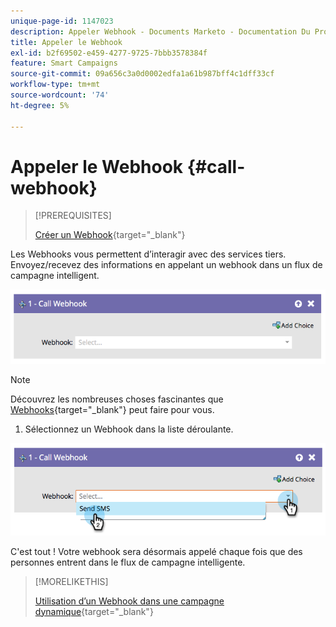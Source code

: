 ```yaml
---
unique-page-id: 1147023
description: Appeler Webhook - Documents Marketo - Documentation Du Produit
title: Appeler le Webhook
exl-id: b2f69502-e459-4277-9725-7bbb3578384f
feature: Smart Campaigns
source-git-commit: 09a656c3a0d0002edfa1a61b987bff4c1dff33cf
workflow-type: tm+mt
source-wordcount: '74'
ht-degree: 5%

---
```


# Appeler le Webhook {#call-webhook}

>[!PREREQUISITES]
>
>[Créer un Webhook](/help/marketo/product-docs/administration/additional-integrations/create-a-webhook.md){target="_blank"}

Les Webhooks vous permettent d’interagir avec des services tiers. Envoyez/recevez des informations en appelant un webhook dans un flux de campagne intelligent.

![](assets/call-webhook-1.png)

>[!NOTE]
>
>Découvrez les nombreuses choses fascinantes que [Webhooks](https://experienceleague.adobe.com/fr/docs/marketo-developer/marketo/webhooks/webhooks){target="_blank"} peut faire pour vous.

1. Sélectionnez un Webhook dans la liste déroulante.

![](assets/call-webhook-2.png)

C&#39;est tout ! Votre webhook sera désormais appelé chaque fois que des personnes entrent dans le flux de campagne intelligente.

>[!MORELIKETHIS]
>
>[Utilisation d’un Webhook dans une campagne dynamique](/help/marketo/product-docs/core-marketo-concepts/smart-campaigns/flow-actions/use-a-webhook-in-a-smart-campaign.md){target="_blank"}
